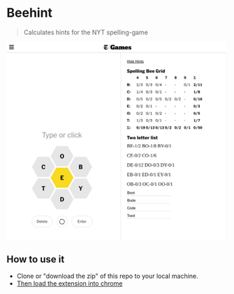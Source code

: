# Beehint 

> Calculates hints for the NYT spelling-game

![screenshot](./screenshot.png)

## How to use it

* Clone or "download the zip" of this repo to your local machine.
* [Then load the extension into chrome](https://www.instructables.com/How-to-Load-Unpacked-Extension-in-Chrome-Easy/)
